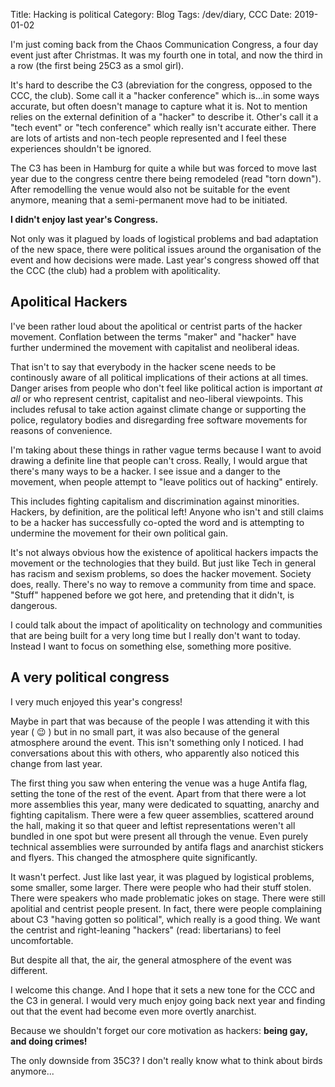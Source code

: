 Title: Hacking is political
Category: Blog
Tags: /dev/diary, CCC
Date: 2019-01-02

I'm just coming back from the Chaos Communication Congress,
a four day event just after Christmas.
It was my fourth one in total, and now the third in a row
(the first being 25C3 as a smol girl).

It's hard to describe the C3 (abreviation for the congress, opposed to the CCC, the club).
Some call it a "hacker conference" which is...in some ways accurate,
but often doesn't manage to capture what it is.
Not to mention relies on the external definition of a "hacker" to describe it.
Other's call it a "tech event" or "tech conference" which really isn't accurate either.
There are lots of artists and non-tech people represented
and I feel these experiences shouldn't be ignored.

The C3 has been in Hamburg for quite a while but was forced to move last year
due to the congress centre there being remodeled (read "torn down").
After remodelling the venue would also not be suitable for the event anymore,
meaning that a semi-permanent move had to be initiated.

**I didn't enjoy last year's Congress.**

Not only was it plagued by loads of logistical problems and bad adaptation of the new space,
there were political issues around the organisation of the event and how decisions were made.
Last year's congress showed off that the CCC (the club) had a problem with apoliticality.

## Apolitical Hackers

I've been rather loud about the apolitical or centrist parts of the hacker movement.
Conflation between the terms "maker" and "hacker" have further undermined the movement
with capitalist and neoliberal ideas.

That isn't to say that everybody in the hacker scene
needs to be continously aware of all political implications of their actions at all times.
Danger arises from people who don't feel like political action is important _at all_
or who represent centrist, capitalist and neo-liberal viewpoints.
This includes refusal to take action against climate change
or supporting the police, regulatory bodies and disregarding free software movements
for reasons of convenience.

I'm taking about these things in rather vague terms because I want to avoid
drawing a definite line that people can't cross.
Really, I would argue that there's many ways to be a hacker.
I see issue and a danger to the movement,
when people attempt to "leave politics out of hacking" entirely.

This includes fighting capitalism and discrimination against minorities.
Hackers, by definition, are the political left!
Anyone who isn't and still claims to be a hacker has successfully co-opted the word
and is attempting to undermine the movement for their own political gain.

It's not always obvious how the existence of apolitical hackers impacts the movement
or the technologies that they build.
But just like Tech in general has racism and sexism problems,
so does the hacker movement.
Society does, really. There's no way to remove a community from time and space.
"Stuff" happened before we got here, and pretending that it didn't, is dangerous.

I could talk about the impact of apoliticality on technology
and communities that are being built for a very long time but I really don't want to today.
Instead I want to focus on something else, something more positive.

## A very political congress

I very much enjoyed this year's congress!

Maybe in part that was because of the people I was attending it with this year ( 😉 )
but in no small part, it was also because of the general atmosphere around the event.
This isn't something only I noticed.
I had conversations about this with others,
who apparently also noticed this change from last year.

The first thing you saw when entering the venue was a huge Antifa flag,
setting the tone of the rest of the event.
Apart from that there were a lot more assemblies this year,
many were dedicated to squatting, anarchy and fighting capitalism.
There were a few queer assemblies, scattered around the hall,
making it so that queer and leftist representations weren't all bundled in one spot
but were present all through the venue.
Even purely technical assemblies were surrounded by antifa flags and anarchist stickers and flyers.
This changed the atmosphere quite significantly.

It wasn't perfect.
Just like last year, it was plagued by logistical problems,
some smaller, some larger.
There were people who had their stuff stolen.
There were speakers who made problematic jokes on stage.
There were still apolitial and centrist people present.
In fact, there were people complaining about C3 "having gotten so political",
which really is a good thing.
We want the centrist and right-leaning "hackers" (read: libertarians) to feel uncomfortable.

But despite all that, the air, the general atmosphere of the event was different.

I welcome this change.
And I hope that it sets a new tone for the CCC and the C3 in general.
I would very much enjoy going back next year
and finding out that the event had become even more overtly anarchist.

Because we shouldn't forget our core motivation as hackers:
**being gay, and doing crimes!**

The only downside from 35C3? I don't really know what to think about birds anymore...

